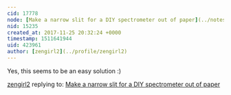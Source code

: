 ```yaml
---
cid: 17778
node: [Make a narrow slit for a DIY spectrometer out of paper](../notes/warren/11-24-2017/make-a-narrow-slit-for-a-diy-spectrometer-out-of-paper)
nid: 15235
created_at: 2017-11-25 20:32:24 +0000
timestamp: 1511641944
uid: 423961
author: [zengirl2](../profile/zengirl2)
---
```


Yes, this seems to be an easy solution :)

[zengirl2](../profile/zengirl2) replying to: [Make a narrow slit for a DIY spectrometer out of paper](../notes/warren/11-24-2017/make-a-narrow-slit-for-a-diy-spectrometer-out-of-paper)

